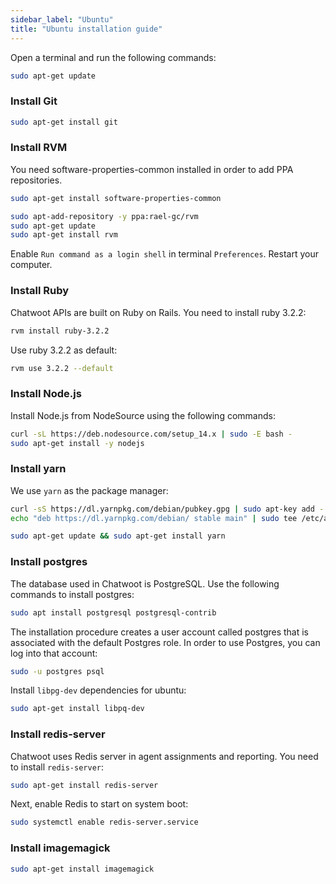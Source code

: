 ```yaml
---
sidebar_label: "Ubuntu"
title: "Ubuntu installation guide"
---
```


Open a terminal and run the following commands:

```bash
sudo apt-get update
```

### Install Git

```bash
sudo apt-get install git
```

### Install RVM

You need software-properties-common installed in order to add PPA repositories.

```bash
sudo apt-get install software-properties-common
```

```bash
sudo apt-add-repository -y ppa:rael-gc/rvm
sudo apt-get update
sudo apt-get install rvm
```

Enable `Run command as a login shell` in terminal `Preferences`. Restart your computer.

### Install Ruby

Chatwoot APIs are built on Ruby on Rails. You need to install ruby 3.2.2:

```bash
rvm install ruby-3.2.2
```

Use ruby 3.2.2 as default:

```bash
rvm use 3.2.2 --default
```

### Install Node.js

Install Node.js from NodeSource using the following commands:

```bash
curl -sL https://deb.nodesource.com/setup_14.x | sudo -E bash -
sudo apt-get install -y nodejs
```

### Install yarn

We use `yarn` as the package manager:

```bash
curl -sS https://dl.yarnpkg.com/debian/pubkey.gpg | sudo apt-key add -
echo "deb https://dl.yarnpkg.com/debian/ stable main" | sudo tee /etc/apt/sources.list.d/yarn.list
```

```bash
sudo apt-get update && sudo apt-get install yarn
```

### Install postgres

The database used in Chatwoot is PostgreSQL. Use the following commands to install postgres:

```bash
sudo apt install postgresql postgresql-contrib
```

The installation procedure creates a user account called postgres that is associated with the default Postgres role. In order to use Postgres, you can log into that account:

```bash
sudo -u postgres psql
```

Install `libpg-dev` dependencies for ubuntu:

```bash
sudo apt-get install libpq-dev
```

### Install redis-server

Chatwoot uses Redis server in agent assignments and reporting. You need to install `redis-server`:

```bash
sudo apt-get install redis-server
```

Next, enable Redis to start on system boot:

```bash
sudo systemctl enable redis-server.service
```

### Install imagemagick

```bash
sudo apt-get install imagemagick
```
